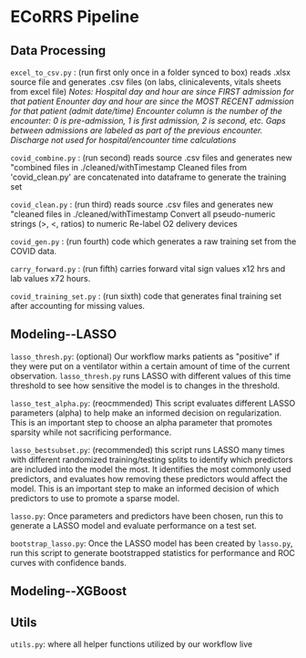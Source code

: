 # ECoRRS Pipeline

## Data Processing
`excel_to_csv.py` : (run first only once in a folder synced to box) reads .xlsx source file and generates .csv files (on labs, clinicalevents, vitals sheets from excel file) 
*Notes: Hospital day and hour are since FIRST admission for that patient Enounter day and hour are since the MOST RECENT admission for that patient (admit date/time) Encounter column is the number of the encounter: 0 is pre-admission, 1 is first admission, 2 is second, etc. Gaps between admissions are labeled as part of the previous encounter. Discharge not used for hospital/encounter time calculations*

`covid_combine.py` : (run second) reads source .csv files and generates new "combined files in ./cleaned/withTimestamp Cleaned files from 'covid_clean.py' are concatenated into dataframe to generate the training set

`covid_clean.py` : (run third) reads source .csv files and generates new "cleaned files in ./cleaned/withTimestamp Convert all pseudo-numeric strings (>, <, ratios) to numeric Re-label O2 delivery devices

`covid_gen.py` : (run fourth) code which generates a raw training set from the COVID data.

`carry_forward.py` : (run fifth) carries forward vital sign values x12 hrs and lab values x72 hours.

`covid_training_set.py` : (run sixth) code that generates final training set after accounting for missing values.

## Modeling--LASSO
`lasso_thresh.py`: (optional) Our workflow marks patients as
"positive" if they were put on a ventilator within a certain amount of
time of the current observation. `lasso_thresh.py` runs LASSO with
different values of this time threshold to see how sensitive the model
is to changes in the threshold. 

`lasso_test_alpha.py`: (reocmmended) This script evaluates different
LASSO parameters (alpha) to help make an informed decision on
regularization. This is an important step to choose an alpha parameter
that promotes sparsity while not sacrificing performance. 

`lasso_bestsubset.py`: (recommended) this script runs LASSO many times
with different randomized training/testing splits to identify which
predictors are included into the model the most. It identifies the
most commonly used predictors, and evaluates how removing these
predictors would affect the model. This is an important step to make
an informed decision of which predictors to use to promote a sparse
model. 

`lasso.py`: Once parameters and predictors have been chosen, run this
to generate a LASSO model and evaluate performance on a test set. 

`bootstrap_lasso.py`: Once the LASSO model has been created by
`lasso.py`, run this script to generate bootstrapped statistics for
performance and ROC curves with confidence bands. 


## Modeling--XGBoost


## Utils
`utils.py`: where all helper functions utilized by our workflow live

